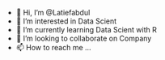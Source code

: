 - 👋 Hi, I’m @Latiefabdul
- 👀 I’m interested in Data Scient
- 🌱 I’m currently learning Data Scient with R
- 💞️ I’m looking to collaborate on Company
- 📫 How to reach me ...

<!---
Latiefabdul/Latiefabdul is a ✨ special ✨ repository because its `README.md` (this file) appears on your GitHub profile.
You can click the Preview link to take a look at your changes.
--->
